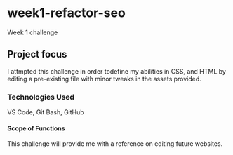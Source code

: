# week1-refactor-seo
Week 1 challenge

## Project focus
I attmpted this challenge in order todefine my abilities in CSS, and HTML by editing a pre-existing file with minor tweaks in the assets provided.

### Technologies Used
VS Code, Git Bash, GitHub

#### Scope of Functions
This challenge will provide me with a reference on editing future websites.
